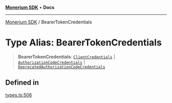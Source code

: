 [**Monerium SDK**](../README.md) • **Docs**

***

[Monerium SDK](../README.md) / BearerTokenCredentials

# Type Alias: BearerTokenCredentials

> **BearerTokenCredentials**: [`ClientCredentials`](../interfaces/ClientCredentials.md) \| [`AuthorizationCodeCredentials`](../interfaces/AuthorizationCodeCredentials.md) \| [`DeprecatedAuthorizationCodeCredentials`](../interfaces/DeprecatedAuthorizationCodeCredentials.md)

## Defined in

[types.ts:506](https://github.com/monerium/js-monorepo/blob/main/packages/sdk/src/types.ts#L506)
